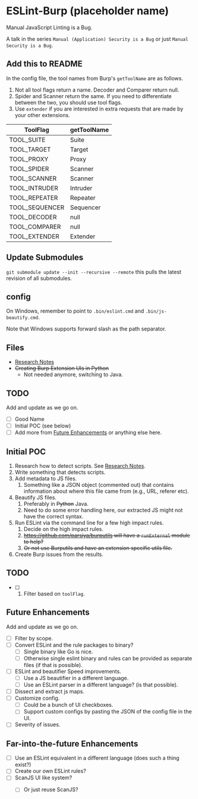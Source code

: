# ESLint-Burp (placeholder name)
Manual JavaScript Linting is a Bug.

A talk in the series `Manual (Application) Security is a Bug` or just `Manual Security is a Bug`.

## Add this to README
In the config file, the tool names from Burp's `getToolName` are as follows.

1. Not all tool flags return a name. Decoder and Comparer return null.
2. Spider and Scanner return the same. If you need to differentiate between the
   two, you should use tool flags.
3. Use `extender` if you are interested in extra requests that are made by your
   other extensions.

| ToolFlag       | getToolName |
|----------------|-------------|
| TOOL_SUITE     | Suite       |
| TOOL_TARGET    | Target      |
| TOOL_PROXY     | Proxy       |
| TOOL_SPIDER    | Scanner     |
| TOOL_SCANNER   | Scanner     |
| TOOL_INTRUDER  | Intruder    |
| TOOL_REPEATER  | Repeater    |
| TOOL_SEQUENCER | Sequencer   |
| TOOL_DECODER   | null        |
| TOOL_COMPARER  | null        |
| TOOL_EXTENDER  | Extender    |

## Update Submodules

`git submodule update --init --recursive --remote` this pulls the latest revision of
all submodules.

## config
On Windows, remember to point to `.bin/eslint.cmd` and `.bin/js-beautify.cmd`.

Note that Windows supports forward slash as the path separator.

## Files

* [Research Notes](notes.md)
* ~~Creating Burp Extension UIs in Python~~
    * Not needed anymore, switching to Java.

## TODO
Add and update as we go on.

* [ ] Good Name
* [ ] Initial POC (see below)
* [ ] Add more from [Future Enhancements](#future-enhancements) or anything else here.

## Initial POC

1. Research how to detect scripts. See [Research Notes](notes.md).
2. Write something that detects scripts.
3. Add metadata to JS files.
    1. Something like a JSON object (commented out) that contains information
       about where this file came from (e.g., URL, referer etc).
4. Beautify JS files.
    1. Preferably in ~~Python~~ Java.
    2. Need to do some error handling here, our extracted JS might not have the
       correct syntax.
5. Run ESLint via the command line for a few high impact rules.
    1. Decide on the high impact rules.
    2. ~~https://github.com/parsiya/burputils will have a `runExternal` module to help?~~
    3. ~~Or not use Burputils and have an extension specific utils file.~~
6. Create Burp issues from the results.

## TODO
* [ ] 1. Filter based on `toolFlag`.

## Future Enhancements
Add and update as we go on.

* [ ] Filter by scope.
* [ ] Convert ESLint and the rule packages to binary?
    * [ ] Single binary like Go is nice.
    * [ ] Otherwise single eslint binary and rules can be provided as separate files (if that is possible).
* [ ] ESLint and beautifier Speed improvements.
    * [ ] Use a JS beautifier in a different language.
    * [ ] Use an ESLint parser in a different language? (is that possible).
* [ ] Dissect and extract js maps.
* [ ] Customize config.
    * [ ] Could be a bunch of UI checkboxes.
    * [ ] Support custom configs by pasting the JSON of the config file in the UI.
* [ ] Severity of issues.

## Far-into-the-future Enhancements

* [ ] Use an ESLint equivalent in a different language (does such a thing exist?)
* [ ] Create our own ESLint rules?
* [ ] ScanJS UI like system?
    * [ ] Or just reuse ScanJS?


